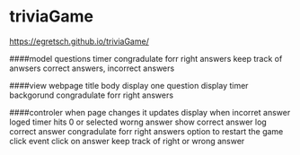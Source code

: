 # triviaGame
https://egretsch.github.io/triviaGame/

####model
        questions
        timer 
        congradulate forr right answers
        keep track of anwsers
            correct answers, 
            incorrect answers
        
            
####view
        webpage 
            title
            body
            display one question
            display timer
            backgorund
            congradulate forr right answers
        


####controler
        when page changes it updates display
        when incorret answer 
            loged
            timer hits 0 
            or selected worng answer
            show correct answer
        log correct answer
        congradulate forr right answers
        option to restart the game
click event
    click on answer 
    keep track of 
        right 
        or wrong answer
    

        
